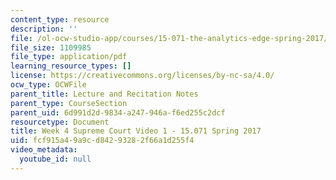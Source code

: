 ```yaml
---
content_type: resource
description: ''
file: /ol-ocw-studio-app/courses/15-071-the-analytics-edge-spring-2017/fcf915a49a9cd84293282f66a1d255f4_MIT15_071S17_Unit4_SupremeCourt.pdf
file_size: 1109985
file_type: application/pdf
learning_resource_types: []
license: https://creativecommons.org/licenses/by-nc-sa/4.0/
ocw_type: OCWFile
parent_title: Lecture and Recitation Notes
parent_type: CourseSection
parent_uid: 6d991d2d-9834-a247-946a-f6ed255c2dcf
resourcetype: Document
title: Week 4 Supreme Court Video 1 - 15.071 Spring 2017
uid: fcf915a4-9a9c-d842-9328-2f66a1d255f4
video_metadata:
  youtube_id: null
---
```

